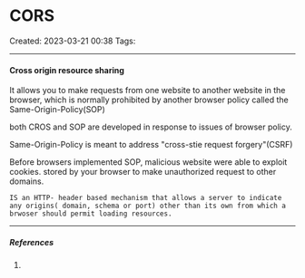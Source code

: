 # CORS
Created: 2023-03-21 00:38
Tags: 
____

#### Cross origin resource sharing

It allows you to make requests from one website to another website in the browser, which is normally prohibited by another browser policy called the Same-Origin-Policy(SOP)

both CROS and SOP are developed in response to issues of browser policy.

Same-Origin-Policy is meant to address "cross-stie request forgery"(CSRF)

Before browsers implemented SOP, malicious website were able to exploit cookies. stored by your browser to make unauthorized request to other domains.




```ad-tip
IS an HTTP- header based mechanism that allows a server to indicate any origins( domain, schema or port) other than its own from which a brwoser should permit loading resources.

```


_____
##### References
1.

